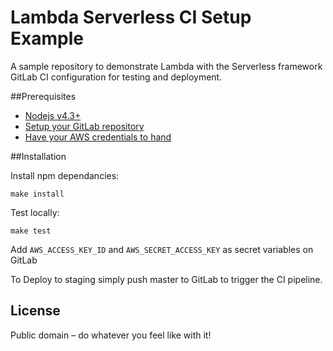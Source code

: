 Lambda Serverless CI Setup Example
==================================
A sample repository to demonstrate Lambda with the Serverless framework GitLab CI configuration for testing and deployment.


##Prerequisites

- [Nodejs v4.3+](https://nodejs.org/)
- [Setup your GitLab repository](https://gitlab.com/)
- [Have your AWS credentials to hand](https://serverless.com/framework/docs/providers/aws/guide/credentials/)

##Installation

Install npm dependancies:
```
make install
```

Test locally:
```
make test
```

Add `AWS_ACCESS_KEY_ID` and `AWS_SECRET_ACCESS_KEY` as secret variables on GitLab


To Deploy to staging simply push master to GitLab to trigger the CI pipeline.

## License

Public domain – do whatever you feel like with it!
